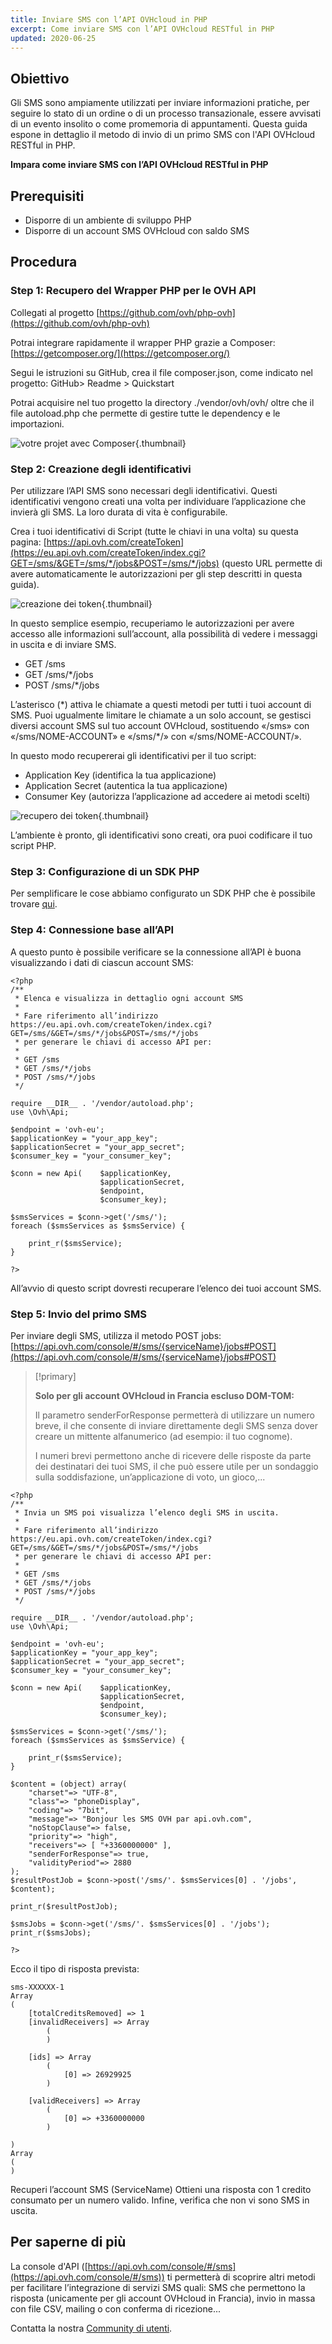 ```yaml
---
title: Inviare SMS con l’API OVHcloud in PHP
excerpt: Come inviare SMS con l’API OVHcloud RESTful in PHP
updated: 2020-06-25
---
```


## Obiettivo

Gli SMS sono ampiamente utilizzati per inviare informazioni pratiche, per seguire lo stato di un ordine o di un processo transazionale, essere avvisati di un evento insolito o come promemoria di appuntamenti. Questa guida espone in dettaglio il metodo di invio di un primo SMS con l'API OVHcloud RESTful in PHP. 

**Impara come inviare SMS con l’API OVHcloud RESTful in PHP**

## Prerequisiti

- Disporre di un ambiente di sviluppo PHP
- Disporre di un account SMS OVHcloud con saldo SMS

## Procedura

### Step 1: Recupero del Wrapper PHP per le OVH API

Collegati al progetto [https://github.com/ovh/php-ovh](https://github.com/ovh/php-ovh)

Potrai integrare rapidamente il wrapper PHP grazie a Composer: [https://getcomposer.org/](https://getcomposer.org/)

Segui le istruzioni su GitHub, crea il file composer.json, come indicato nel progetto:
GitHub> Readme > Quickstart

Potrai acquisire nel tuo progetto la directory ./vendor/ovh/ovh/ oltre che il file autoload.php che permette di gestire tutte le dependency e le importazioni.

![votre projet avec Composer](images/img_2450.jpg){.thumbnail}

### Step 2: Creazione degli identificativi

Per utilizzare l’API SMS sono necessari degli identificativi. Questi identificativi vengono creati una volta per individuare l’applicazione che invierà gli SMS. La loro durata di vita è configurabile.

Crea i tuoi identificativi di Script (tutte le chiavi in una volta) su questa pagina:
[https://api.ovh.com/createToken](https://eu.api.ovh.com/createToken/index.cgi?GET=/sms/&GET=/sms/*/jobs&POST=/sms/*/jobs) (questo URL permette di avere automaticamente le autorizzazioni per gli step descritti in questa guida).

![creazione dei token](images/img_2451.jpg){.thumbnail}

In questo semplice esempio, recuperiamo le autorizzazioni per avere accesso alle informazioni sull’account, alla possibilità di vedere i messaggi in uscita e di inviare SMS.

- GET /sms
- GET /sms/\*/jobs
- POST /sms/\*/jobs

L’asterisco (\*) attiva le chiamate a questi metodi per tutti i tuoi account di SMS. Puoi ugualmente limitare le chiamate a un solo account, se gestisci diversi account SMS sul tuo account OVHcloud, sostituendo «/sms» con «/sms/NOME-ACCOUNT» e «/sms/\*/» con «/sms/NOME-ACCOUNT/».

In questo modo recupererai gli identificativi per il tuo script:

- Application Key (identifica la tua applicazione)
- Application Secret (autentica la tua applicazione)
- Consumer Key (autorizza l’applicazione ad accedere ai metodi scelti)

![recupero dei token](images/img_2452.jpg){.thumbnail}

L’ambiente è pronto, gli identificativi sono creati, ora puoi codificare il tuo script PHP.

### Step 3: Configurazione di un SDK PHP

Per semplificare le cose abbiamo configurato un SDK PHP che è possibile trovare [qui](https://github.com/ovh/php-ovh-sms).

### Step 4: Connessione base all’API

A questo punto è possibile verificare se la connessione all’API è buona visualizzando i dati di ciascun account SMS:

```
<?php
/**
 * Elenca e visualizza in dettaglio ogni account SMS
 * 
 * Fare riferimento all’indirizzo https://eu.api.ovh.com/createToken/index.cgi?GET=/sms/&GET=/sms/*/jobs&POST=/sms/*/jobs
 * per generare le chiavi di accesso API per:
 *
 * GET /sms
 * GET /sms/*/jobs
 * POST /sms/*/jobs
 */

require __DIR__ . '/vendor/autoload.php';
use \Ovh\Api;

$endpoint = 'ovh-eu';
$applicationKey = "your_app_key";
$applicationSecret = "your_app_secret";
$consumer_key = "your_consumer_key";

$conn = new Api(    $applicationKey,
                    $applicationSecret,
                    $endpoint,
                    $consumer_key);
     
$smsServices = $conn->get('/sms/');
foreach ($smsServices as $smsService) {

    print_r($smsService);
}

?>
```

All’avvio di questo script dovresti recuperare l’elenco dei tuoi account SMS.

### Step 5: Invio del primo SMS

Per inviare degli SMS, utilizza il metodo POST jobs: [https://api.ovh.com/console/#/sms/{serviceName}/jobs#POST](https://api.ovh.com/console/#/sms/{serviceName}/jobs#POST)

> [!primary]
>
> **Solo per gli account OVHcloud in Francia escluso DOM-TOM:**
> 
> Il parametro senderForResponse permetterà di utilizzare un numero breve, il che consente di inviare direttamente degli SMS senza dover creare un mittente alfanumerico (ad esempio: il tuo cognome).
> 
> I numeri brevi permettono anche di ricevere delle risposte da parte dei destinatari dei tuoi SMS, il che può essere utile per un sondaggio sulla soddisfazione, un’applicazione di voto, un gioco,...
>

```
<?php
/**
 * Invia un SMS poi visualizza l’elenco degli SMS in uscita.
 * 
 * Fare riferimento all’indirizzo https://eu.api.ovh.com/createToken/index.cgi?GET=/sms/&GET=/sms/*/jobs&POST=/sms/*/jobs
 * per generare le chiavi di accesso API per:
 *
 * GET /sms
 * GET /sms/*/jobs
 * POST /sms/*/jobs
 */

require __DIR__ . '/vendor/autoload.php';
use \Ovh\Api;

$endpoint = 'ovh-eu';
$applicationKey = "your_app_key";
$applicationSecret = "your_app_secret";
$consumer_key = "your_consumer_key";

$conn = new Api(    $applicationKey,
                    $applicationSecret,
                    $endpoint,
                    $consumer_key);
     
$smsServices = $conn->get('/sms/');
foreach ($smsServices as $smsService) {

    print_r($smsService);
}

$content = (object) array(
	"charset"=> "UTF-8",
	"class"=> "phoneDisplay",
	"coding"=> "7bit",
	"message"=> "Bonjour les SMS OVH par api.ovh.com",
	"noStopClause"=> false,
	"priority"=> "high",
	"receivers"=> [ "+3360000000" ],
	"senderForResponse"=> true,
	"validityPeriod"=> 2880
);
$resultPostJob = $conn->post('/sms/'. $smsServices[0] . '/jobs', $content);

print_r($resultPostJob);

$smsJobs = $conn->get('/sms/'. $smsServices[0] . '/jobs');
print_r($smsJobs);
        
?>
```

Ecco il tipo di risposta prevista:

```
sms-XXXXXX-1
Array
(
    [totalCreditsRemoved] => 1
    [invalidReceivers] => Array
        (
        )

    [ids] => Array
        (
            [0] => 26929925
        )

    [validReceivers] => Array
        (
            [0] => +3360000000
        )

)
Array
(
)
```

Recuperi l’account SMS (ServiceName) Ottieni una risposta con 1 credito consumato per un numero valido. Infine, verifica che non vi sono SMS in uscita.

## Per saperne di più

La console d'API ([https://api.ovh.com/console/#/sms](https://api.ovh.com/console/#/sms)) ti permetterà di scoprire altri metodi per facilitare l’integrazione di servizi SMS quali: SMS che permettono la risposta (unicamente per gli account OVHcloud in Francia), invio in massa con file CSV, mailing o con conferma di ricezione...

Contatta la nostra [Community di utenti](/links/community).

